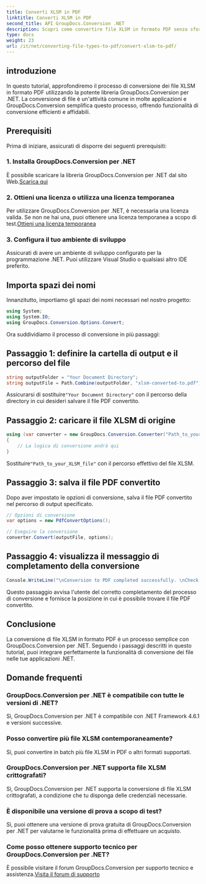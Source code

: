 ```yaml
---
title: Converti XLSM in PDF
linktitle: Converti XLSM in PDF
second_title: API GroupDocs.Conversion .NET
description: Scopri come convertire file XLSM in formato PDF senza sforzo utilizzando GroupDocs.Conversion per .NET. Guida passo passo inclusa.
type: docs
weight: 23
url: /it/net/converting-file-types-to-pdf/convert-xlsm-to-pdf/
---
```

## introduzione
In questo tutorial, approfondiremo il processo di conversione dei file XLSM in formato PDF utilizzando la potente libreria GroupDocs.Conversion per .NET. La conversione di file è un'attività comune in molte applicazioni e GroupDocs.Conversion semplifica questo processo, offrendo funzionalità di conversione efficienti e affidabili.
## Prerequisiti
Prima di iniziare, assicurati di disporre dei seguenti prerequisiti:
### 1. Installa GroupDocs.Conversion per .NET
È possibile scaricare la libreria GroupDocs.Conversion per .NET dal sito Web.[Scarica qui](https://releases.groupdocs.com/conversion/net/)
### 2. Ottieni una licenza o utilizza una licenza temporanea
 Per utilizzare GroupDocs.Conversion per .NET, è necessaria una licenza valida. Se non ne hai una, puoi ottenere una licenza temporanea a scopo di test.[Ottieni una licenza temporanea](https://purchase.groupdocs.com/temporary-license/)
### 3. Configura il tuo ambiente di sviluppo
Assicurati di avere un ambiente di sviluppo configurato per la programmazione .NET. Puoi utilizzare Visual Studio o qualsiasi altro IDE preferito.

## Importa spazi dei nomi
Innanzitutto, importiamo gli spazi dei nomi necessari nel nostro progetto:
```csharp
using System;
using System.IO;
using GroupDocs.Conversion.Options.Convert;
```

Ora suddividiamo il processo di conversione in più passaggi:
## Passaggio 1: definire la cartella di output e il percorso del file
```csharp
string outputFolder = "Your Document Directory";
string outputFile = Path.Combine(outputFolder, "xlsm-converted-to.pdf");
```
 Assicurarsi di sostituire`"Your Document Directory"` con il percorso della directory in cui desideri salvare il file PDF convertito.
## Passaggio 2: caricare il file XLSM di origine
```csharp
using (var converter = new GroupDocs.Conversion.Converter("Path_to_your_XLSM_file"))
{
	// La logica di conversione andrà qui
}
```
 Sostituire`"Path_to_your_XLSM_file"` con il percorso effettivo del file XLSM.
## Passaggio 3: salva il file PDF convertito
Dopo aver impostato le opzioni di conversione, salva il file PDF convertito nel percorso di output specificato.
```csharp
// Opzioni di conversione
var options = new PdfConvertOptions();

// Eseguire la conversione
converter.Convert(outputFile, options);
```
## Passaggio 4: visualizza il messaggio di completamento della conversione
```csharp
Console.WriteLine("\nConversion to PDF completed successfully. \nCheck output in {0}", outputFolder);
```
Questo passaggio avvisa l'utente del corretto completamento del processo di conversione e fornisce la posizione in cui è possibile trovare il file PDF convertito.

## Conclusione
La conversione di file XLSM in formato PDF è un processo semplice con GroupDocs.Conversion per .NET. Seguendo i passaggi descritti in questo tutorial, puoi integrare perfettamente la funzionalità di conversione dei file nelle tue applicazioni .NET.
## Domande frequenti
### GroupDocs.Conversion per .NET è compatibile con tutte le versioni di .NET?
Sì, GroupDocs.Conversion per .NET è compatibile con .NET Framework 4.6.1 e versioni successive.
### Posso convertire più file XLSM contemporaneamente?
Sì, puoi convertire in batch più file XLSM in PDF o altri formati supportati.
### GroupDocs.Conversion per .NET supporta file XLSM crittografati?
Sì, GroupDocs.Conversion per .NET supporta la conversione di file XLSM crittografati, a condizione che tu disponga delle credenziali necessarie.
### È disponibile una versione di prova a scopo di test?
Sì, puoi ottenere una versione di prova gratuita di GroupDocs.Conversion per .NET per valutarne le funzionalità prima di effettuare un acquisto.
### Come posso ottenere supporto tecnico per GroupDocs.Conversion per .NET?
 È possibile visitare il forum GroupDocs.Conversion per supporto tecnico e assistenza.[Visita il forum di supporto](https://forum.groupdocs.com/c/conversion/11)